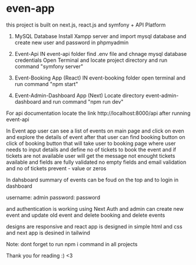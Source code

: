 # even-app
this project is built on next.js, react.js and symfony + API Platform

1. MySQL Database 
   Install Xampp server and import mysql database and create new user and password in phpmyadmin

2. Event-Api
   IN event-api folder find .env file and chnage mysql database credentials 
   Open Terminal and locate project directory and run command "symfony server"

3. Event-Booking App (React)
   IN event-booking folder open terminal and run command "npm start"

4. Event-Admin-Dashboard App (Next)
   Locate directory event-admin-dashboard and run command "npm run dev"

For api documentation locate the link http://localhost:8000/api after running event-api

In Event app user can see a list of events on main page and click on even and explore the details of event
after that user can find booking button on click of booking button that will take user to booking page where
user needs to input details and define no of tickets to book the event and if tickets are not available user 
will get the message not enought tickets available and fields are fully validated no empty fields and email 
validation and no of tickets prevent - value or zeros

In dahsboard summary of events can be foud on the top and to login in dashboard

username: admin
password: password

and authentication is working using Next Auth and admin can create new event and update old event and delete booking and delete events 

designs are responsive and react app is designed in simple html and css and next app is desined in tailwind

Note: dont forget to run npm i command in all projects

Thank you for reading :) <3
